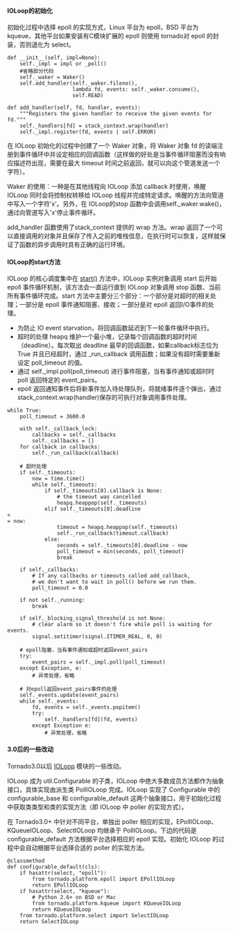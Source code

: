 #### IOLoop的初始化

初始化过程中选择 epoll 的实现方式，Linux 平台为 epoll，BSD 平台为 kqueue，其他平台如果安装有C模块扩展的 epoll 则使用 tornado对 epoll 的封装，否则退化为 select。

```
def __init__(self, impl=None):
    self._impl = impl or _poll()
    #省略部分代码
    self._waker = Waker()
    self.add_handler(self._waker.fileno(),
                     lambda fd, events: self._waker.consume(),
                     self.READ)

def add_handler(self, fd, handler, events):
    """Registers the given handler to receive the given events for fd."""
    self._handlers[fd] = stack_context.wrap(handler)
    self._impl.register(fd, events | self.ERROR)

```

在 IOLoop 初始化的过程中创建了一个 Waker 对象，将 Waker 对象 fd 的读端注册到事件循环中并设定相应的回调函数（这样做的好处是当事件循环阻塞而没有响应描述符出现，需要在最大 timeout 时间之前返回，就可以向这个管道发送一个字符）。

Waker 的使用：一种是在其他线程向 IOLoop 添加 callback 时使用，唤醒 IOLoop 同时会将控制权转移给 IOLoop 线程并完成特定请求。唤醒的方法向管道中写入一个字符'x'。另外，在 IOLoop的stop 函数中会调用self.\_waker.wake\(\)，通过向管道写入'x'停止事件循环。

add\_handler 函数使用了stack\_context 提供的 wrap 方法。wrap 返回了一个可以直接调用的对象并且保存了传入之前的堆栈信息，在执行时可以恢复，这样就保证了函数的异步调用时具有正确的运行环境。

#### IOLoop的start方法

IOLoop 的核心调度集中在 [start\(\)](http://www.nowamagic.net/academy/tag/start) 方法中，IOLoop 实例对象调用 start 后开始 epoll 事件循环机制，该方法会一直运行直到 IOLoop 对象调用 stop 函数、当前所有事件循环完成。start 方法中主要分三个部分：一个部分是对超时的相关处理；一部分是 epoll 事件通知阻塞、接收；一部分是对 epoll 返回I/O事件的处理。

* 为防止 IO event starvation，将回调函数延迟到下一轮事件循环中执行。
* 超时的处理 heapq 维护一个最小堆，记录每个回调函数的超时时间（deadline）。每次取出 deadline 最早的回调函数，如果callback标志位为 True 并且已经超时，通过 \_run\_callback 调用函数；如果没有超时需要重新设定 poll\_timeout 的值。
* 通过 self.\_impl.poll\(poll\_timeout\) 进行事件阻塞，当有事件通知或超时时 poll 返回特定的 event\_pairs。
* epoll 返回通知事件后将新事件加入待处理队列，将就绪事件逐个弹出，通过stack\_context.wrap\(handler\)保存的可执行对象调用事件处理。

```
while True:
    poll_timeout = 3600.0

    with self._callback_lock:
        callbacks = self._callbacks
        self._callbacks = []
    for callback in callbacks:
        self._run_callback(callback)

    # 超时处理
    if self._timeouts:
        now = time.time()
        while self._timeouts:
            if self._timeouts[0].callback is None:
                # the timeout was cancelled
                heapq.heappop(self._timeouts)
            elif self._timeouts[0].deadline 
<
= now:
                timeout = heapq.heappop(self._timeouts)
                self._run_callback(timeout.callback)
            else:
                seconds = self._timeouts[0].deadline - now
                poll_timeout = min(seconds, poll_timeout)
                break

    if self._callbacks:
        # If any callbacks or timeouts called add_callback,
        # we don't want to wait in poll() before we run them.
        poll_timeout = 0.0

    if not self._running:
        break

    if self._blocking_signal_threshold is not None:
        # clear alarm so it doesn't fire while poll is waiting for events.
        signal.setitimer(signal.ITIMER_REAL, 0, 0)

    # epoll阻塞，当有事件通知或超时返回event_pairs
    try:
        event_pairs = self._impl.poll(poll_timeout)
    except Exception, e:
        # 异常处理，省略

    # 对epoll返回event_pairs事件的处理
    self._events.update(event_pairs)
    while self._events:
        fd, events = self._events.popitem()
        try:
            self._handlers[fd](fd, events)
        except Exception e:
            # 异常处理，省略

```

#### 3.0后的一些改动

Tornado3.0以后 [IOLoop](http://www.nowamagic.net/academy/tag/IOLoop) 模块的一些改动。

IOLoop 成为 util.Configurable 的子类，IOLoop 中绝大多数成员方法都作为抽象接口，具体实现由派生类 PollIOLoop 完成。IOLoop 实现了 Configurable 中的 configurable\_base 和 configurable\_default 这两个抽象接口，用于初始化过程中获取类类型和类的实现方法（即 IOLoop 中 poller 的实现方式）。

在 Tornado3.0+ 中针对不同平台，单独出 poller 相应的实现，EPollIOLoop、KQueueIOLoop、SelectIOLoop 均继承于 PollIOLoop。下边的代码是 configurable\_default 方法根据平台选择相应的 epoll 实现。初始化 IOLoop 的过程中会自动根据平台选择合适的 poller 的实现方法。

```
@classmethod
def configurable_default(cls):
	if hasattr(select, "epoll"):
		from tornado.platform.epoll import EPollIOLoop
		return EPollIOLoop
	if hasattr(select, "kqueue"):
		# Python 2.6+ on BSD or Mac
		from tornado.platform.kqueue import KQueueIOLoop
		return KQueueIOLoop
	from tornado.platform.select import SelectIOLoop
	return SelectIOLoop

```



